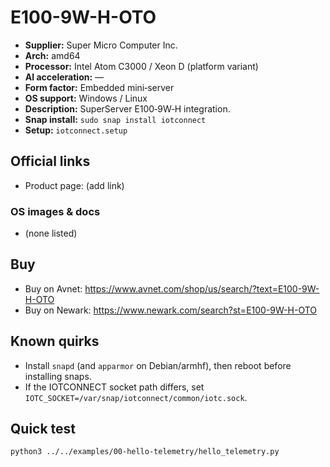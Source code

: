 # E100-9W-H-OTO

- **Supplier:** Super Micro Computer  Inc.
- **Arch:** amd64
- **Processor:** Intel Atom C3000 / Xeon D (platform variant)
- **AI acceleration:** —
- **Form factor:** Embedded mini‑server
- **OS support:** Windows / Linux
- **Description:** SuperServer E100‑9W‑H integration.
- **Snap install:** `sudo snap install iotconnect`
- **Setup:** `iotconnect.setup`

## Official links
- Product page: (add link)

### OS images & docs
- (none listed)

## Buy
- Buy on Avnet: https://www.avnet.com/shop/us/search/?text=E100-9W-H-OTO
- Buy on Newark: https://www.newark.com/search?st=E100-9W-H-OTO

## Known quirks
- Install `snapd` (and `apparmor` on Debian/armhf), then reboot before installing snaps.
- If the IOTCONNECT socket path differs, set `IOTC_SOCKET=/var/snap/iotconnect/common/iotc.sock`.

## Quick test
```bash
python3 ../../examples/00-hello-telemetry/hello_telemetry.py
```
